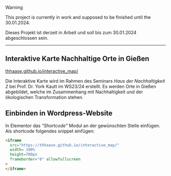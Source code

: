 > [!WARNING]  
> This project is currently in work and supposed to be finished until the 30.01.2024.
>
> Dieses Projekt ist derzeit in Arbeit und soll bis zum 30.01.2024 abgeschlossen sein.

---


## Interaktive Karte Nachhaltige Orte in Gießen

[thhaase.github.io/interactive_map/](thhaase.github.io/interactive_map/)

Die Interaktive Karte wird im Rahmen des Seminars _Haus der Nachhaltigkeit 2_ bei Prof. Dr. York Kautt im WS23/24 erstellt. 
Es werden Orte in Gießen abgebildet, welche im Zusammenhang mit Nachhaltigkeit und der ökologischen Transformation stehen.


## Einbinden in Wordpress-Website 
In Elementor das _"Shortcode"_ Modul an der gewünschten Stelle einfügen. 
Als shortcode folgendes snippet einfügen: 
```html
<iframe 
  src="https://thhaase.github.io/interactive_map/" 
  width= 100%
  height=700px 
  frameborder="0" allowfullscreen
>
</iframe>
```
